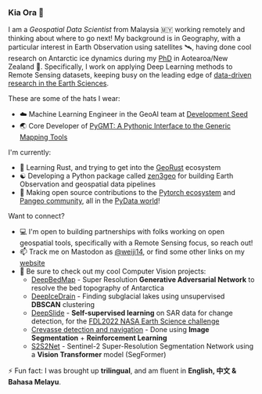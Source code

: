 ### Kia Ora 👋

I am a *Geospatial Data Scientist*
from Malaysia 🇲🇾 working remotely and thinking about where to go next!
My background is in Geography, with a particular interest in Earth Observation using satellites 🛰️,
having done cool research on Antarctic ice dynamics
during my [PhD](https://github.com/weiji14/phdthesis) in Aotearoa/New Zealand 🥝.
Specifically, I work on applying Deep Learning methods to Remote Sensing datasets,
keeping busy on the leading edge of [data-driven research in the Earth Sciences](https://arxiv.org/abs/1908.03356).

These are some of the hats I wear:
- ☁️ Machine Learning Engineer in the GeoAI team at [Development Seed](https://developmentseed.org)
- 🌏 Core Developer of [PyGMT: A Pythonic Interface to the Generic Mapping Tools](https://www.pygmt.org)

I'm currently:
- 🦀 Learning Rust, and trying to get into the [GeoRust](https://github.com/georust) ecosystem
- ☯️ Developing a Python package called [zen3geo](https://zen3geo.readthedocs.io/en/latest/walkthrough.html) for building Earth Observation and geospatial data pipelines
- 🔭 Making open source contributions to the [Pytorch ecosystem](https://pytorch.org/ecosystem) and [Pangeo community](https://pangeo.io), all in the [PyData world](https://pydata.org)!

Want to connect?

- 💻 I'm open to building partnerships with folks working on open geospatial tools, specifically with a Remote Sensing focus, so reach out!
- 📫 Track me on Mastodon as [@weiji14](https://mastodon.nz/@weiji14), or find some other links on my [website](https://weiji14.github.io)
- 👀 Be sure to check out my cool Computer Vision projects:
  - [DeepBedMap](https://github.com/weiji14/deepbedmap) - Super Resolution **Generative Adversarial Network** to resolve the bed topography of Antarctica
  - [DeepIceDrain](https://github.com/weiji14/deepicedrain) - Finding subglacial lakes using unsupervised **DBSCAN** clustering
  - [DeepSlide](https://gitlab.com/frontierdevelopmentlab/2022-us-sarchangedetection/deepslide) - **Self-supervised learning** on SAR data for change detection, for the [FDL2022 NASA Earth Science challenge](https://frontierdevelopmentlab.org/fdl-2022)
  - [Crevasse detection and navigation](https://github.com/weiji14/nz_space_challenge) - Done using **Image Segmentation** + **Reinforcement Learning**
  - [S2S2Net](https://github.com/weiji14/s2s2net) - Sentinel-2 Super-Resolution Segmentation Network using a **Vision Transformer** model (SegFormer)

⚡ Fun fact: I was brought up **trilingual**, and am fluent in
**English, 中文 & Bahasa Melayu**.
